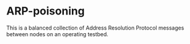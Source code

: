 # ARP-poisoning
This is a balanced collection of Address Resolution Protocol messages between nodes on an operating testbed.
